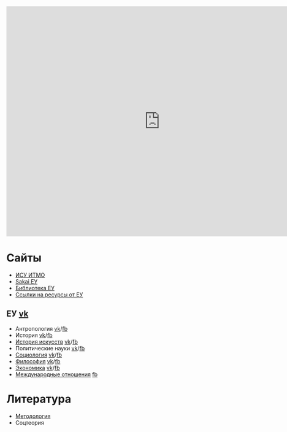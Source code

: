 
<iframe src="https://calendar.google.com/calendar/embed?height=600&amp;wkst=1&amp;bgcolor=%23ffffff&amp;ctz=Europe%2FMoscow&amp;src=djg5bHR1NWFmNjdoNWtlNnVhNWkyZmg5NmtAZ3JvdXAuY2FsZW5kYXIuZ29vZ2xlLmNvbQ&amp;src=ZDhzazVxaWxncTI4NGJub3RvOW1yY3F1YTBAZ3JvdXAuY2FsZW5kYXIuZ29vZ2xlLmNvbQ&amp;color=%237986CB&amp;color=%23616161&amp;showPrint=0&amp;showTabs=1&amp;showCalendars=1&amp;showTz=0&amp;showDate=1&amp;showNav=1&amp;showTitle=0&amp;mode=WEEK" style="border-width:0" width="800" height="600" frameborder="0" scrolling="no"></iframe>

# Сайты
- [ИСУ ИТМО](https://isu.ifmo.ru/)
- [Sakai ЕУ](https://sakai.eu.spb.ru/) 
- [Библиотека ЕУ](http://wlib.eu.spb.ru/)
- [Ссылки на ресурсы от ЕУ](https://eusp.org/library/electronic-resources)

## ЕУ [vk](https://vk.com/eusporg)
- Антропология [vk](https://vk.com/anthrop)/[fb](https://www.facebook.com/anthropeusp)
- История [vk](https://vk.com/euspb_history)/[fb](https://www.facebook.com/historyeusp)
- [История искусств](https://eusp.org/art-history/about) [vk](https://vk.com/eu_art_history)/[fb](https://www.facebook.com/arthistoryEU)
- Политические науки [vk](https://vk.com/fpneuspb)/[fb](https://www.facebook.com/FPNeuspb/)
- [Социология](https://eusp.org/sociology/about) [vk](https://vk.com/fsfeuspb)/[fb](https://www.facebook.com/FSFeuspb/)
- [Философия](https://eusp.org/stasis/about) [vk](https://vk.com/stasiscenter)/[fb](https://www.facebook.com/StasisCenter/)
- [Экономика](https://eusp.org/econ/about) [vk](https://vk.com/eusp_econ)/[fb](https://www.facebook.com/econ.eusp)
- [Международные отношения](https://int.eusp.org) [fb](https://www.facebook.com/eusp.international/)

# Литература
- [Методология](https://yadi.sk/d/czQt1OS2AdwBkw)
- Соцтеория
